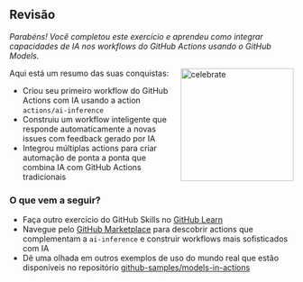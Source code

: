 ## Revisão

_Parabéns! Você completou este exercício e aprendeu como integrar capacidades de IA nos workflows do GitHub Actions usando o GitHub Models._

<img src="https://octodex.github.com/images/jetpacktocat.png" alt="celebrate" width=200 align=right>

Aqui está um resumo das suas conquistas:

- Criou seu primeiro workflow do GitHub Actions com IA usando a action `actions/ai-inference`
- Construiu um workflow inteligente que responde automaticamente a novas issues com feedback gerado por IA
- Integrou múltiplas actions para criar automação de ponta a ponta que combina IA com GitHub Actions tradicionais

### O que vem a seguir?

- Faça outro exercício do GitHub Skills no [GitHub Learn](https://learn.github.com/skills)
- Navegue pelo [GitHub Marketplace](https://github.com/marketplace?type=actions) para descobrir actions que complementam a `ai-inference` e construir workflows mais sofisticados com IA
- Dê uma olhada em outros exemplos de uso do mundo real que estão disponíveis no repositório [github-samples/models-in-actions](https://github.com/github-samples/models-in-actions)
